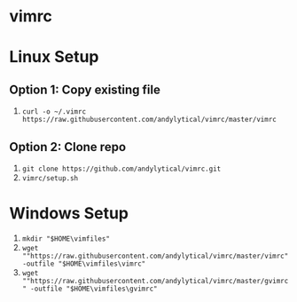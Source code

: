 # vimrc

# Linux Setup
## Option 1: Copy existing file
1. `curl -o ~/.vimrc https://raw.githubusercontent.com/andylytical/vimrc/master/vimrc`

## Option 2: Clone repo
1. `git clone https://github.com/andylytical/vimrc.git`
2. `vimrc/setup.sh`

# Windows Setup
1. `mkdir "$HOME\vimfiles"`
1. `wget ""https://raw.githubusercontent.com/andylytical/vimrc/master/vimrc" -outfile "$HOME\vimfiles\vimrc"`
1. `wget ""https://raw.githubusercontent.com/andylytical/vimrc/master/gvimrc" -outfile "$HOME\vimfiles\gvimrc"`
